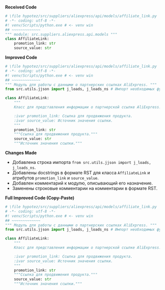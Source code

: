 **Received Code**

```python
# \file hypotez/src/suppliers/aliexpress/api/models/affiliate_link.py
# -*- coding: utf-8 -*-
#! venv/Scripts/python.exe # <- venv win
## ~~~~~~~~~~~~~
""" module: src.suppliers.aliexpress.api.models """
class AffiliateLink:
    promotion_link: str
    source_value: str
```

**Improved Code**

```python
# \file hypotez/src/suppliers/aliexpress/api/models/affiliate_link.py
# -*- coding: utf-8 -*-
#! venv/Scripts/python.exe # <- venv win
## ~~~~~~~~~~~~~
""" Модуль для работы с данными о партнерских ссылках AliExpress. """
from src.utils.jjson import j_loads, j_loads_ns # Импорт необходимых функций для работы с JSON.

class AffiliateLink:
    """
    Класс для представления информации о партнерской ссылке AliExpress.

    :ivar promotion_link: Ссылка для продвижения продукта.
    :ivar source_value: Источник значения ссылки.
    """
    promotion_link: str
    """Ссылка для продвижения продукта."""
    source_value: str
    """Источник значения ссылки."""
```

**Changes Made**

* Добавлена строка импорта `from src.utils.jjson import j_loads, j_loads_ns`.
* Добавлены docstrings в формате RST для класса `AffiliateLink` и атрибутов `promotion_link` и `source_value`.
* Добавлен комментарий к модулю, описывающий его назначение.
* Заменены строковые комментарии на комментарии в формате RST.

**Full Improved Code (Copy-Paste)**

```python
# \file hypotez/src/suppliers/aliexpress/api/models/affiliate_link.py
# -*- coding: utf-8 -*-
#! venv/Scripts/python.exe # <- venv win
## ~~~~~~~~~~~~~
""" Модуль для работы с данными о партнерских ссылках AliExpress. """
from src.utils.jjson import j_loads, j_loads_ns # Импорт необходимых функций для работы с JSON.

class AffiliateLink:
    """
    Класс для представления информации о партнерской ссылке AliExpress.

    :ivar promotion_link: Ссылка для продвижения продукта.
    :ivar source_value: Источник значения ссылки.
    """
    promotion_link: str
    """Ссылка для продвижения продукта."""
    source_value: str
    """Источник значения ссылки."""
```
